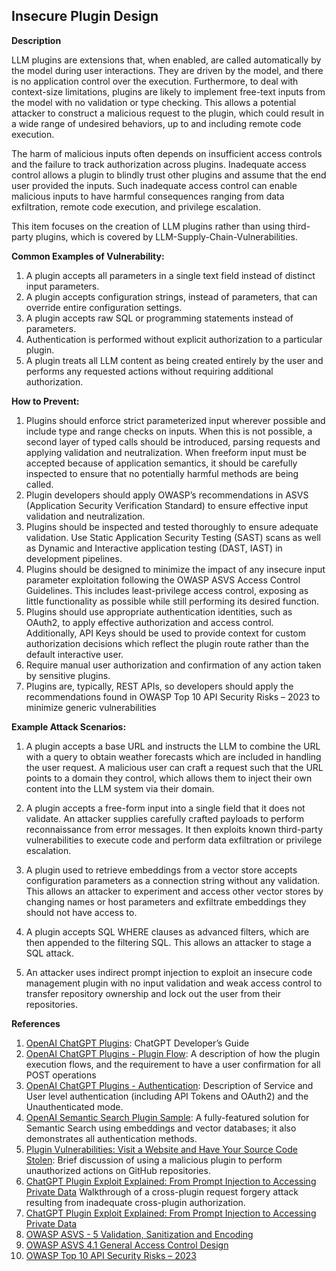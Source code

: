 ## Insecure Plugin Design

**Description**

LLM plugins are  extensions that, when enabled, are called automatically by the model during user  interactions. They are driven by the model, and there  is no application control over the execution. Furthermore, to deal with context-size limitations, plugins are likely to implement free-text inputs from the model with no validation or type checking. This allows a potential attacker to construct a malicious request to the plugin, which could result in a wide range of undesired behaviors, up to and including remote code execution.  

The harm of malicious inputs often depends on insufficient access controls and the failure to track authorization across plugins. Inadequate access control allows a plugin to blindly trust other plugins and assume that the end user provided the inputs. Such inadequate access control can enable malicious inputs to have harmful consequences ranging from data exfiltration, remote code execution, and privilege escalation.

This item focuses on the creation of LLM plugins rather than using third-party plugins, which is covered by LLM-Supply-Chain-Vulnerabilities.  

**Common Examples of Vulnerability:**

1. A plugin accepts all parameters in a single text field instead of distinct input parameters.
2. A plugin accepts configuration strings, instead of parameters, that can override entire configuration settings.
3. A plugin accepts raw SQL or programming statements instead of parameters.
4. Authentication is performed without explicit authorization to a particular plugin.
5. A plugin treats all LLM content as being created entirely by the user and performs any requested actions without requiring additional authorization.

**How to Prevent:**

1. Plugins should enforce strict parameterized input wherever possible and include type and range checks on inputs. When this is not possible, a second layer of typed calls should be introduced, parsing requests and applying validation and neutralization. When freeform input must be accepted because of application semantics, it should be carefully inspected to ensure that no potentially harmful methods are being called.
2. Plugin developers should apply OWASP’s recommendations in ASVS  (Application Security Verification Standard) to ensure effective input validation and neutralization.
3. Plugins should be inspected and tested thoroughly to ensure adequate validation. Use Static Application Security Testing (SAST) scans as well as Dynamic and Interactive application testing (DAST, IAST) in development pipelines. 
4. Plugins should be designed to minimize the impact of any insecure input parameter exploitation following the OWASP ASVS Access Control Guidelines. This includes least-privilege access control, exposing as little functionality as possible while still performing its desired function.
5. Plugins should use appropriate authentication identities, such as OAuth2, to apply effective authorization and access control. Additionally, API Keys should be used to provide context for custom authorization decisions which reflect the plugin route rather than the default interactive user.
6. Require manual user authorization and confirmation of any action taken by sensitive plugins.
7. Plugins are, typically, REST APIs, so developers should apply the recommendations found in OWASP Top 10 API Security Risks – 2023 to minimize generic vulnerabilities

**Example Attack Scenarios:**

1. A plugin accepts a base URL and instructs the LLM to combine the URL with a query to obtain weather forecasts which are included in handling the user request. A malicious user can craft a request such that the URL points to a domain they control, which allows them to inject their own content into the LLM system via their domain.

2. A plugin accepts a free-form input into a single field that it does not validate. An attacker  supplies carefully crafted payloads to perform reconnaissance from error messages. It then exploits known third-party vulnerabilities to execute code and perform data exfiltration or privilege escalation.

3. A plugin used to retrieve embeddings from a vector store accepts configuration parameters as a connection string without any validation. This allows an attacker to experiment and access other vector stores by changing names or host parameters and exfiltrate embeddings they should not have access to. 

4. A plugin accepts SQL WHERE clauses as advanced filters, which are then appended to the filtering SQL. This allows an attacker to stage a SQL attack.

5. An attacker uses indirect prompt injection to exploit an insecure code management plugin with no input validation and weak access control to transfer repository ownership and lock out the user from their repositories.

**References**

1. [OpenAI ChatGPT Plugins](https://platform.openai.com/docs/plugins/introduction): ChatGPT Developer’s Guide
2. [OpenAI ChatGPT Plugins - Plugin Flow](https://platform.openai.com/docs/plugins/introduction/plugin-flow): A description of how the  plugin execution flows, and the requirement to have a user confirmation for all POST operations
3. [OpenAI ChatGPT Plugins - Authentication](https://platform.openai.com/docs/plugins/authentication/service-level): Description of Service and  User level authentication (including API Tokens and OAuth2) and the Unauthenticated mode.
4. [OpenAI Semantic Search Plugin Sample](https://github.com/openai/chatgpt-retrieval-plugin): A fully-featured solution for Semantic Search using embeddings and vector databases; it also demonstrates all authentication methods.
5. [Plugin Vulnerabilities: Visit a Website and Have Your Source Code Stolen](https://embracethered.com/blog/posts/2023/chatgpt-plugin-vulns-chat-with-code/): Brief discussion of using a malicious plugin to perform unauthorized actions on GitHub repositories.
6. [ChatGPT Plugin Exploit Explained: From Prompt Injection to Accessing Private Data](https://embracethered.com/blog/posts/2023/chatgpt-cross-plugin-request-forgery-and-prompt-injection./) Walkthrough of a cross-plugin request forgery attack resulting from inadequate cross-plugin authorization.
7. [ChatGPT Plugin Exploit Explained: From Prompt Injection to Accessing Private Data](https://embracethered.com/blog/posts/2023/chatgpt-cross-plugin-request-forgery-and-prompt-injection./)
8. [OWASP ASVS - 5 Validation, Sanitization and Encoding](https://owasp-aasvs4.readthedocs.io/en/latest/V5.html#validation-sanitization-and-encoding)
9. [OWASP ASVS 4.1 General Access Control Design](https://owasp-aasvs4.readthedocs.io/en/latest/V4.1.html#general-access-control-design)
10. [OWASP Top 10 API Security Risks – 2023](https://owasp.org/API-Security/editions/2023/en/0x11-t10/)
